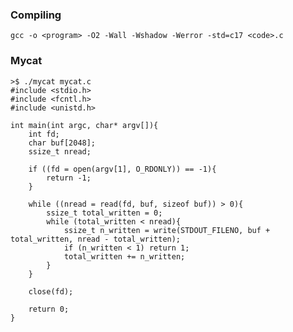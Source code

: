 ### Compiling
`gcc -o <program> -O2 -Wall -Wshadow -Werror -std=c17 <code>.c`

### Mycat

```
>$ ./mycat mycat.c 
#include <stdio.h>
#include <fcntl.h>
#include <unistd.h>

int main(int argc, char* argv[]){
	int fd;
	char buf[2048];
	ssize_t nread;

	if ((fd = open(argv[1], O_RDONLY)) == -1){
		return -1;
	}

	while ((nread = read(fd, buf, sizeof buf)) > 0){
		ssize_t total_written = 0;
		while (total_written < nread){
			ssize_t n_written = write(STDOUT_FILENO, buf + total_written, nread - total_written);
			if (n_written < 1) return 1;
			total_written += n_written;
		}
	}

	close(fd);

	return 0;
}
```
